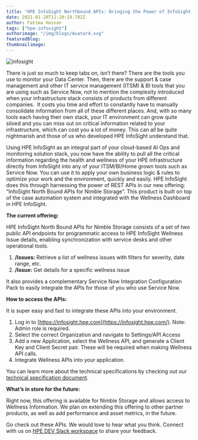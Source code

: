 ```yaml
---
title: "HPE InfoSight Northbound APIs: Bringing the Power of InfoSight Home"
date: 2021-01-20T11:20:19.782Z
author: Fatima Hassan 
tags: ["hpe-infosight"]
authorimage: "/img/blogs/Avatar4.svg"
featuredBlog:
thumbnailimage:
---
```

![infosight](https://hpe-developer-portal.s3.amazonaws.com/uploads/media/2020/12/infosight-1611162508158.jpg)

There is just so much to keep tabs on, isn’t there? There are the tools you use to monitor your Data Center. Then, there are the support & case management and other IT service management (ITSM) & BI tools that you are using such as Service Now, not to mention the complexity introduced when your infrastructure stack consists of products from different companies.  It costs you time and effort to constantly have to manually consolidate information from all of these different places. And, with so many tools each having their own stack, your IT environment can grow quite siloed and you can miss out on critical information related to your infrastructure, which can cost you a lot of money. This can all be quite nightmarish and those of us who developed HPE InfoSight understand that.

Using HPE InfoSight as an integral part of your cloud-based AI Ops and monitoring solution stack, you now have the ability to pull all the critical information regarding the health and wellness of your HPE infrastructure directly from InfoSight into any of your ITSM/BI/Home grown tools such as Service Now. You can use it to apply your own business logic & rules to optimize your work and the environment, quickly and easily. HPE InfoSight does this through harnessing the power of REST APIs in our new offering: “InfoSight North Bound APIs for Nimble Storage”. This product is built on top of the case automation system and integrated with the Wellness Dashboard in HPE InfoSight.

**The current offering:**

HPE InfoSight North Bound APIs for Nimble Storage consists of a set of two public API endpoints for programmatic access to HPE InfoSight Wellness Issue details, enabling synchronization with service desks and other operational tools. 

1. **/Issues:** Retrieve a list of wellness issues with filters for severity, date range, etc.
2. **/Issue:** Get details for a specific wellness issue

It also provides a complementary Service Now Integration Configuration Pack to easily integrate the APIs for those of you who use Service Now. 

**How to access the APIs:**

It is super easy and fast to integrate these APIs into your environment.

1. Log in to [https://infosight.hpe.com](https://infosight.hpe.com/). Note: Admin role is required.
2. Select the correct Organization and navigate to Settings/API Access
3. Add a new Application, select the Wellness API, and generate a Client Key and Client Secret pair. These will be required when making Wellness API calls.
4. Integrate Wellness APIs into your application.

You can learn more about the technical specifications by checking out our [technical specification document](https://infosight.hpe.com/InfoSight/media/cms/active/public/pubs_HPE_infosight_wellness_spec.pdf).

**What’s in store for the future:**

Right now, this offering is available for Nimble Storage and allows access to Wellness Information. We plan on extending this offering to other partner products, as well as add performance and asset metrics, in the future.

Go check out these APIs. We would love to hear what you think. Connect with us on [HPE DEV Slack workspace](https://app.slack.com/client/T5SNJCC7K/GLWKH9CG5) to share your feedback.